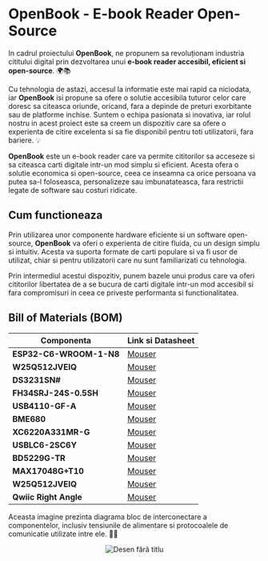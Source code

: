 # OpenBook - E-book Reader Open-Source

In cadrul proiectului **OpenBook**, ne propunem sa revoluționam industria cititului digital prin dezvoltarea unui **e-book reader accesibil, eficient si open-source**. 🌍📚

Cu tehnologia de astazi, accesul la informatie este mai rapid ca niciodata, iar **OpenBook** isi propune sa ofere o solutie accesibila tuturor celor care doresc sa citeasca oriunde, oricand, fara a depinde de preturi exorbitante sau de platforme inchise. Suntem o echipa pasionata si inovativa, iar rolul nostru in acest proiect este sa creem un dispozitiv care sa ofere o experienta de citire excelenta si sa fie disponibil pentru toti utilizatorii, fara bariere. 💡

**OpenBook** este un e-book reader care va permite cititorilor sa acceseze si sa citeasca carti digitale intr-un mod simplu si eficient. Acesta ofera o solutie economica si open-source, ceea ce inseamna ca orice persoana va putea sa-l foloseasca, personalizeze sau imbunatateasca, fara restrictii legate de software sau costuri ridicate.

## Cum functioneaza

Prin utilizarea unor componente hardware eficiente si un software open-source, **OpenBook** va oferi o experienta de citire fluida, cu un design simplu si intuitiv. Acesta va suporta formate de carti populare si va fi usor de utilizat, chiar si pentru utilizatorii care nu sunt familiarizati cu tehnologia.

Prin intermediul acestui dispozitiv, punem bazele unui produs care va oferi cititorilor libertatea de a se bucura de carti digitale intr-un mod accesibil si fara compromisuri in ceea ce priveste performanta si functionalitatea.

## Bill of Materials (BOM)

| Componenta               | Link si Datasheet                                                                                           |
|--------------------------|-------------------------------------------------------------------------------------------------------------|
| **ESP32-C6-WROOM-1-N8**   | [Mouser](https://eu.mouser.com/ProductDetail/Espressif-Systems/ESP32-C6-WROOM-1-N8?qs=8Wlm6%252BaMh8ST02Gmwp74cw%3D%3D) |
| **W25Q512JVEIQ**               | [Mouser](https://eu.mouser.com/ProductDetail/Winbond/W25Q512JVEIQ?qs=l7cgNqFNU1jw6svr3at6tA%3D%3D)                                             |
| **DS3231SN#**       | [Mouser](https://www.mouser.ro/ProductDetail/100uF-Capacitor](https://eu.mouser.com/ProductDetail/Analog-Devices-Maxim-Integrated/DS3231SN?qs=1eQvB6Dk1vhUlr8%2FOrV0Fw%3D%3D))                                         |
| **FH34SRJ-24S-0.5SH** | [Mouser](https://www.mouser.ro/ProductDetail/Atmel/ATMEGA328P](https://eu.mouser.com/ProductDetail/Hirose-Connector/FH34SRJ-24S-0.5SH50?qs=iyLo5FA4poC8fzWlavnA7A%3D%3D))                                     |
| **USB4110-GF-A** | [Mouser](https://www.mouser.ro/ProductDetail/Atmel/ATMEGA328P](https://eu.mouser.com/ProductDetail/Hirose-Connector/FH34SRJ-24S-0.5SH50?qs=iyLo5FA4poC8fzWlavnA7A%3D%3D)](https://eu.mouser.com/ProductDetail/GCT/USB4110-GF-A?qs=KUoIvG%2F9IlYiZvIXQjyJeA%3D%3D))                                     |
| **BME680** | [Mouser](https://www.mouser.ro/ProductDetail/Atmel/ATMEGA328P](https://eu.mouser.com/ProductDetail/Hirose-Connector/FH34SRJ-24S-0.5SH50?qs=iyLo5FA4poC8fzWlavnA7A%3D%3D)](https://eu.mouser.com/ProductDetail/GCT/USB4110-GF-A?qs=KUoIvG%2F9IlYiZvIXQjyJeA%3D%3D)](https://eu.mouser.com/ProductDetail/Bosch-Sensortec/BME680?qs=v271MhAjFHjo0yA%2FC4OnDQ%3D%3D))                                     |
| **XC6220A331MR-G** | [Mouser](https://eu.mouser.com/ProductDetail/Torex-Semiconductor/XC6220A331MR-G?qs=AsjdqWjXhJ8ZSWznL1J0gg%3D%3D)                                     |
| **USBLC6-2SC6Y** | [Mouser](https://ro.mouser.com/ProductDetail/STMicroelectronics/USBLC6-2SC6Y?qs=gNDSiZmRJS%2FOgDexvXkdow%3D%3D&_gl=1*hyv6ey*_ga*MTY0NzAzMzgwNi4xNzQyMDMzODgx*_ga_15W4STQT4T*MTc0MzA3NjI1Ny40LjEuMTc0MzA3NjMxMC43LjAuMA)                                     |
| **BD5229G-TR** | [Mouser](https://ro.mouser.com/ProductDetail/ROHM-Semiconductor/BD5229G-TR?qs=4kLU8WoGk0vvnhrrYwdszw%3D%3D)                                     |
| **MAX17048G+T10** | [Mouser](https://ro.mouser.com/ProductDetail/Analog-Devices-Maxim-Integrated/MAX17048G%2bT10?qs=D7PJwyCwLAoGnnn8jEPRBQ%3D%3D)                                     |
| **W25Q512JVEIQ** | [Mouser](https://ro.mouser.com/ProductDetail/ROHM-Semiconductor/BD5229G-TR?qs=4kLU8WoGk0vvnhrrYwdszw%3D%3D](https://ro.mouser.com/ProductDetail/Winbond/W25Q512JVEIQ?qs=l7cgNqFNU1jw6svr3at6tA%3D%3D))  
| **Qwiic Right Angle** | [Mouser](https://ro.mouser.com/ProductDetail/Adafruit/4208?qs=PzGy0jfpSMtbScLbr0L5dw%3D%3D) |

Aceasta imagine prezinta diagrama bloc de interconectare a componentelor, inclusiv tensiunile de alimentare si protocoalele de comunicatie utilizate intre ele. 🔌📡

<div align="center">

![Desen fără titlu](https://github.com/user-attachments/assets/e3f7c769-7b54-4c3c-b595-9596acb90362)

</div>

